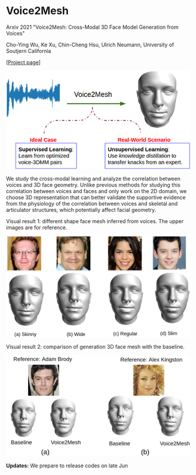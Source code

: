 # Voice2Mesh
Arxiv 2021 "Voice2Mesh: Cross-Modal 3D Face Model Generation from Voices"

Cho-Ying Wu, Ke Xu, Chin-Cheng Hsu, Ulrich Neumann, University of Soutjern California

[<a href="https://choyingw.github.io/works/Voice2Mesh/index.html">Project page</a>]

<img src="demo/overall_purpose.png">

We study the cross-modal learning and analyze the correlation between voices and 3D face geometry. Unlike previous methods for studying this correlation between voices and faces and only work on  the 2D domain, we choose 3D representation that can better validate the supportive evidence from the physiology of the correlation between voices and skeletal and articulator structures, which potentially affect facial geometry.

Visual result 1: different shape face mesh inferred from voices. The upper images are for reference.

<img src="demo/supervised_gt.png">


Visual result 2: comparison of generation 3D face mesh with the baseline.

<img src="demo/supervised_comp.png"> 

**Updates:**
We prepare to release codes on late Jun

